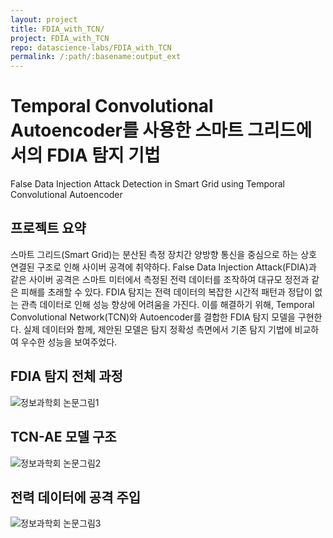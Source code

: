 ```yaml
---
layout: project
title: FDIA_with_TCN/
project: FDIA_with_TCN
repo: datascience-labs/FDIA_with_TCN
permalink: /:path/:basename:output_ext
---
```


# Temporal Convolutional Autoencoder를 사용한 스마트 그리드에서의 FDIA 탐지 기법
False Data Injection Attack Detection in Smart Grid using Temporal Convolutional Autoencoder

## 프로젝트 요약
스마트 그리드(Smart Grid)는 분산된 측정 장치간 양방향 통신을 중심으로 하는 상호 연결된 구조로 인해 사이버 공격에 취약하다. False Data Injection Attack(FDIA)과 같은 사이버 공격은 스마트 미터에서 측정된 전력 데이터를 조작하여 대규모 정전과 같은 피해를 초래할 수 있다. FDIA 탐지는 전력 데이터의 복잡한 시간적 패턴과 정답이 없는 관측 데이터로 인해 성능 향상에 어려움을 가진다. 이를 해결하기 위해,  Temporal Convolutional Network(TCN)와 Autoencoder를 결합한 FDIA 탐지 모델을 구현한다. 실제 데이터와 함께, 제안된 모델은 탐지 정확성 측면에서 기존 탐지 기법에 비교하여 우수한 성능을 보여주었다.

## FDIA 탐지 전체 과정
![정보과학회 논문그림1](https://github.com/y00ns/FDIA_with_TCN/assets/104632673/8665a66c-1ccd-4e9c-911e-79cd2229e3f0)


## TCN-AE 모델 구조
![정보과학회 논문그림2](https://github.com/y00ns/FDIA_with_TCN/assets/104632673/d72d6e9d-2a5c-4feb-9be5-887c5b56b148)


## 전력 데이터에 공격 주입
![정보과학회 논문그림3](https://github.com/y00ns/FDIA_with_TCN/assets/104632673/9a6b9e21-92a7-49d9-ba75-8549df001f92)
